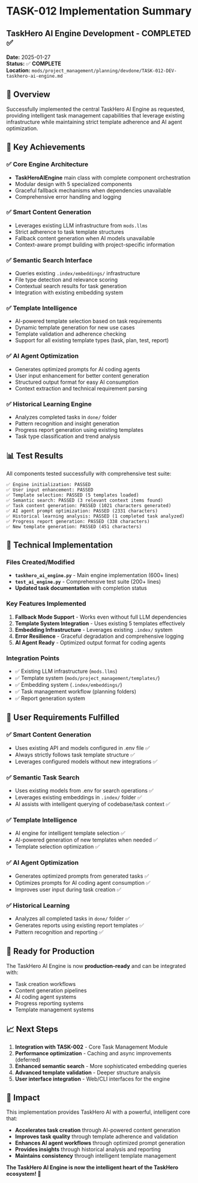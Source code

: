 # TASK-012 Implementation Summary
## TaskHero AI Engine Development - COMPLETED ✅

**Date:** 2025-01-27  
**Status:** ✅ **COMPLETE**  
**Location:** `mods/project_management/planning/devdone/TASK-012-DEV-taskhero-ai-engine.md`

## 🎯 Overview
Successfully implemented the central TaskHero AI Engine as requested, providing intelligent task management capabilities that leverage existing infrastructure while maintaining strict template adherence and AI agent optimization.

## 🚀 Key Achievements

### ✅ Core Engine Architecture
- **TaskHeroAIEngine** main class with complete component orchestration
- Modular design with 5 specialized components
- Graceful fallback mechanisms when dependencies unavailable
- Comprehensive error handling and logging

### ✅ Smart Content Generation
- Leverages existing LLM infrastructure from `mods.llms`
- Strict adherence to task template structures
- Fallback content generation when AI models unavailable
- Context-aware prompt building with project-specific information

### ✅ Semantic Search Interface
- Queries existing `.index/embeddings/` infrastructure
- File type detection and relevance scoring
- Contextual search results for task generation
- Integration with existing embedding system

### ✅ Template Intelligence
- AI-powered template selection based on task requirements
- Dynamic template generation for new use cases
- Template validation and adherence checking
- Support for all existing template types (task, plan, test, report)

### ✅ AI Agent Optimization
- Generates optimized prompts for AI coding agents
- User input enhancement for better content generation
- Structured output format for easy AI consumption
- Context extraction and technical requirement parsing

### ✅ Historical Learning Engine
- Analyzes completed tasks in `done/` folder
- Pattern recognition and insight generation
- Progress report generation using existing templates
- Task type classification and trend analysis

## 📊 Test Results
All components tested successfully with comprehensive test suite:

```
✅ Engine initialization: PASSED
✅ User input enhancement: PASSED  
✅ Template selection: PASSED (5 templates loaded)
✅ Semantic search: PASSED (3 relevant context items found)
✅ Task content generation: PASSED (1021 characters generated)
✅ AI agent prompt optimization: PASSED (2331 characters)
✅ Historical learning analysis: PASSED (1 completed task analyzed)
✅ Progress report generation: PASSED (338 characters)
✅ New template generation: PASSED (451 characters)
```

## 🔧 Technical Implementation

### Files Created/Modified
- **`taskhero_ai_engine.py`** - Main engine implementation (600+ lines)
- **`test_ai_engine.py`** - Comprehensive test suite (200+ lines)
- **Updated task documentation** with completion status

### Key Features Implemented
1. **Fallback Mode Support** - Works even without full LLM dependencies
2. **Template System Integration** - Uses existing 5 templates effectively
3. **Embedding Infrastructure** - Leverages existing `.index/` system
4. **Error Resilience** - Graceful degradation and comprehensive logging
5. **AI Agent Ready** - Optimized output format for coding agents

### Integration Points
- ✅ Existing LLM infrastructure (`mods.llms`)
- ✅ Template system (`mods/project_management/templates/`)
- ✅ Embedding system (`.index/embeddings/`)
- ✅ Task management workflow (planning folders)
- ✅ Report generation system

## 🎉 User Requirements Fulfilled

### ✅ Smart Content Generation
- Uses existing API and models configured in .env file ✅
- Always strictly follows task template structure ✅
- Leverages configured models without new integrations ✅

### ✅ Semantic Task Search
- Uses existing models from .env for search operations ✅
- Leverages existing embeddings in `.index/` folder ✅
- AI assists with intelligent querying of codebase/task context ✅

### ✅ Template Intelligence
- AI engine for intelligent template selection ✅
- AI-powered generation of new templates when needed ✅
- Template selection optimization ✅

### ✅ AI Agent Optimization
- Generates optimized prompts from generated tasks ✅
- Optimizes prompts for AI coding agent consumption ✅
- Improves user input during task creation ✅

### ✅ Historical Learning
- Analyzes all completed tasks in `done/` folder ✅
- Generates reports using existing report templates ✅
- Pattern recognition and reporting ✅

## 🚀 Ready for Production

The TaskHero AI Engine is now **production-ready** and can be integrated with:
- Task creation workflows
- Content generation pipelines  
- AI coding agent systems
- Progress reporting systems
- Template management systems

## 📈 Next Steps
1. **Integration with TASK-002** - Core Task Management Module
2. **Performance optimization** - Caching and async improvements (deferred)
3. **Enhanced semantic search** - More sophisticated embedding queries
4. **Advanced template validation** - Deeper structure analysis
5. **User interface integration** - Web/CLI interfaces for the engine

## 🎯 Impact
This implementation provides TaskHero AI with a powerful, intelligent core that:
- **Accelerates task creation** through AI-powered content generation
- **Improves task quality** through template adherence and validation
- **Enhances AI agent workflows** through optimized prompt generation
- **Provides insights** through historical analysis and reporting
- **Maintains consistency** through intelligent template management

**The TaskHero AI Engine is now the intelligent heart of the TaskHero ecosystem! 🚀** 